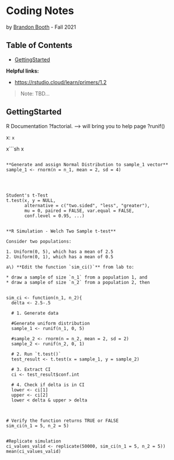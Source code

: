 # Coding Notes
by [Brandon Booth](https://brandon-booth.com/) - Fall 2021


## Table of Contents
- [GettingStarted](#GettingStarted)


**Helpful links:**
- https://rstudio.cloud/learn/primers/1.2

> Note: TBD...

## GettingStarted


R Documentation
?factorial. --> will bring you to help page
?runif()





x: ```x```

x```sh
x
```

**Generate and assign Normal Distribution to sample_1 vector**
sample_1 <- rnorm(n = n_1, mean = 2, sd = 4)




Student's t-Test
t.test(x, y = NULL,
       alternative = c("two.sided", "less", "greater"),
       mu = 0, paired = FALSE, var.equal = FALSE,
       conf.level = 0.95, ...)
       
       
**R Simulation - Welch Two Sample t-test**

Consider two populations:

1. Uniform(0, 5), which has a mean of 2.5
2. Uniform(0, 1), which has a mean of 0.5

a\) **Edit the function `sim_ci()`** from lab to:

* draw a sample of size `n_1` from a population 1, and
* draw a sample of size `n_2` from a population 2, then 


sim_ci <- function(n_1, n_2){
  delta <- 2.5-.5

  # 1. Generate data

  #Generate uniform distribution
  sample_1 <- runif(n_1, 0, 5)
  
  #sample_2 <- rnorm(n = n_2, mean = 2, sd = 2)
  sample_2 <- runif(n_2, 0, 1)
  
  # 2. Run `t.test()`
  test_result <- t.test(x = sample_1, y = sample_2)
  
  # 3. Extract CI
  ci <- test_result$conf.int
  
  # 4. Check if delta is in CI
  lower <- ci[1]
  upper <- ci[2]
  lower < delta & upper > delta
  
  

# Verify the function returns TRUE or FALSE
sim_ci(n_1 = 5, n_2 = 5)


#Replicate simulation
ci_values_valid <- replicate(50000, sim_ci(n_1 = 5, n_2 = 5))
mean(ci_values_valid)
